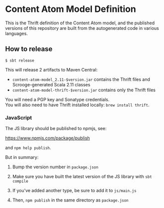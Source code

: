 # Content Atom Model Definition

This is the Thrift definition of the Content Atom model, and the published
versions of this repository are built from the autogenerated code in various
languages.

## How to release

```
$ sbt release
```

This will release 2 artifacts to Maven Central:

* `content-atom-model_2.11-$version.jar` contains the Thrift files and Scrooge-generated Scala 2.11 classes
* `content-atom-model-thrift-$version.jar` contains only the Thrift files

You will need a PGP key and Sonatype credentials.  
You will also need to have Thrift installed locally: `brew install thrift`.

### JavaScript

The JS library should be published to npmjs, see:

https://www.npmjs.com/package/publish

and `npm help publish`.

But in summary:

1. Bump the version number in `package.json`

2. Make sure you have built the latest version of the JS library with `sbt compile`

3. If you've added another type, be sure to add it to `js/main.js`

4. Then, `npm publish` in the same directory as `package.json`

